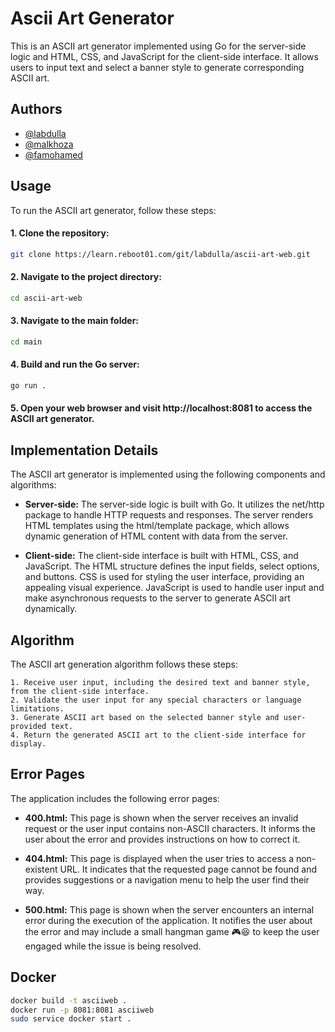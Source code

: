 
# Ascii Art Generator
This is an ASCII art generator implemented using Go for the server-side logic and HTML, CSS, and JavaScript for the client-side interface. It allows users to input text and select a banner style to generate corresponding ASCII art.


## Authors

- [@labdulla](www.https://learn.reboot01.com/git/labdulla)
- [@malkhoza](www.https://learn.reboot01.com/git/@malkhoza)
- [@famohamed]((www.https://learn.reboot01.com/git/@famohamed))




## Usage
To run the ASCII art generator, follow these steps:

#### 1. Clone the repository:
``` bash
git clone https://learn.reboot01.com/git/labdulla/ascii-art-web.git

```
#### 2. Navigate to the project directory:
``` bash
cd ascii-art-web

```
#### 3. Navigate to the main folder:
``` bash
cd main

```
#### 4. Build and run the Go server:
``` bash
go run .
```
#### 5. Open your web browser and visit http://localhost:8081 to access the ASCII art generator.

## Implementation Details
The ASCII art generator is implemented using the following components and algorithms:

* **Server-side:** The server-side logic is built with Go. It utilizes the net/http package to handle HTTP requests and responses. The server renders HTML templates using the html/template package, which allows dynamic generation of HTML content with data from the server.

* **Client-side:** The client-side interface is built with HTML, CSS, and JavaScript. The HTML structure defines the input fields, select options, and buttons. CSS is used for styling the user interface, providing an appealing visual experience. JavaScript is used to handle user input and make asynchronous requests to the server to generate ASCII art dynamically.

## Algorithm
The ASCII art generation algorithm follows these steps: 

    1. Receive user input, including the desired text and banner style, from the client-side interface.
    2. Validate the user input for any special characters or language limitations.
    3. Generate ASCII art based on the selected banner style and user-provided text.
    4. Return the generated ASCII art to the client-side interface for display.

## Error Pages
The application includes the following error pages:

* **400.html:** This page is shown when the server receives an invalid request or the user input contains non-ASCII characters. It informs the user about the error and provides instructions on how to correct it.

* **404.html:** This page is displayed when the user tries to access a non-existent URL. It indicates that the requested page cannot be found and provides suggestions or a navigation menu to help the user find their way.

* **500.html:** This page is shown when the server encounters an internal error during the execution of the application. It notifies the user about the error and may include a small hangman game 🎮😆 to keep the user engaged while the issue is being resolved.

## Docker 
```bash
docker build -t asciiweb . 
docker run -p 8081:8081 asciiweb
sudo service docker start .
```